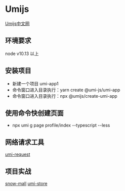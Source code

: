 # Umijs

[Umijs中文网](https://umijs.org/zh-CN)

## 环境要求

node v10.13 以上

## 安装项目

- 新建一个项目 umi-app1
- 命令窗口进入目录执行：yarn create @umi-js/umi-app
- 命令窗口进入目录执行：npx @umijs/create-umi-app

## 使用命令快创建页面

- npx umi g page profile/index --typescript --less

## 网络请求工具

[umi-request](https://github.com/umijs/umi-request)

## 项目实战

[snow-mall](https://github.com/bubucuo/snow-mall)
[](https://blog.csdn.net/qq_41614928/article/details/113845114)
[umi-store](https://github.com/shunyue1320/umi-store)
